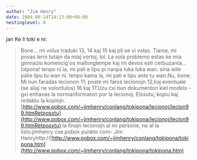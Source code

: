 ```yaml
---
author: "Jim Henry"
date: 2004-08-24T14:13:00+00:00
nestinglevel: 0
---
```

jan Ke li toki e ni:
>Bone... mi volus traduki 13, 14 kaj 15 kaj pli se vi volas. Tiame, mi
>povas lerni tutajn da miaj vortoj, lol. La sola problemo estas ke mia
>gimnazio komencig'os mallongtempe kaj mi devos esti cerbuzanta... lolpona! tenpo ni la, mi pali e lipu pi nanpa luka luka wan. sina wile palie lipu tu wan ni. tenpo kama la, mi pali e lipu ante tu wan.Nu, bone. Mi nun faradas lecionon 11; poste mi faros lecionojn 12,kaj eventuale (se aliaj ne volontulos) 16 kaj 17.Uzu cxi tiun dokumenton kiel modelo - gxi enhavas la normanformaton por la lecionoj. Elsxutu, kopiu kaj redaktu la kopiojn.[http://www.pobox.com/~jimhenry/conlang/tokipona/lecionoj/lecion99.htmRetposxtu](http://www.pobox.com/~jimhenry/conlang/tokipona/lecionoj/lecion99.htmRetposxtu) la finajn lecionojn al mi persone, ne al la listo.jimhenry cxe pobox punkto com- Jim Henryhttp://[http://www.pobox.com/~jimhenry/conlang/tokipona/tokipona.htm](http://www.pobox.com/~jimhenry/conlang/tokipona/tokipona.htm)